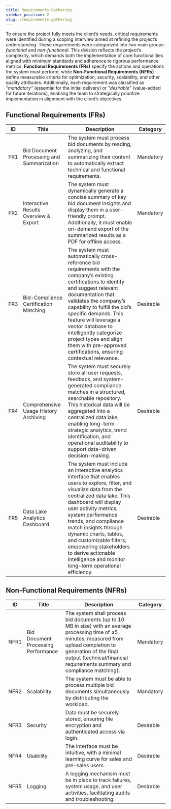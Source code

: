 ```yaml
---
title: Requirements Gathering
sidebar_position: 2
slug: /requirements-gathering
---
```



To ensure the project fully meets the client’s needs, critical requirements were identified during a scoping interview aimed at refining the project’s understanding. These requirements were categorized into two main groups: *functional* and *non-functional*. This division reflects the project’s complexity, which demands both the implementation of core functionalities aligned with minimum standards and adherence to rigorous performance metrics. **Functional Requirements (FRs)** specify the actions and operations the system must perform, while **Non-Functional Requirements (NFRs)** define measurable criteria for optimization, security, scalability, and other quality attributes. Additionally, each requirement was classified as *"mandatory"* (essential for the initial delivery) or *"desirable"* (value-added for future iterations), enabling the team to strategically prioritize implementation in alignment with the client’s objectives.  

## Functional Requirements (FRs)

| ID   | Title                                    | Description                                                                                           | Category   |
|------|-------------------------------------------|-----------------------------------------------------------------------------------------------------|-------------|
| FR1  | Bid Document Processing and Summarization | The system must process bid documents by reading, analyzing, and summarizing their content to automatically extract technical and functional requirements. | Mandatory |
| FR2  | Interactive Results Overview & Export   | The system must dynamically generate a concise summary of key bid document insights and display them in a user-friendly prompt. Additionally, it must enable on-demand export of the summarized results as a PDF for offline access. | Mandatory |
| FR3  | Bid-Compliance Certification Matching| The system must automatically cross-reference bid requirements with the company’s existing certifications to identify and suggest relevant documentation that validates the company’s capability to fulfill the bid’s specific demands. This feature will leverage a vector database to intelligently categorize project types and align them with pre-approved certifications, ensuring contextual relevance.| Desirable   |
| FR4  | Comprehensive Usage History Archiving | The system must securely store all user requests, feedback, and system-generated compliance matches in a structured, searchable repository. This historical data will be aggregated into a centralized data lake, enabling long-term strategic analytics, trend identification, and operational auditability to support data-driven decision-making. | Desirable |
| FR5  | Data Lake Analytics Dashboard |The system must include an interactive analytics interface that enables users to explore, filter, and visualize data from the centralized data lake. This dashboard will display user activity metrics, system performance trends, and compliance match insights through dynamic charts, tables, and customizable filters, empowering stakeholders to derive actionable intelligence and monitor long-term operational efficiency. | Desirable |


## Non-Functional Requirements (NFRs)

| ID   | Title                                    | Description                                                                                           | Category   |
|------|-------------------------------------------|-----------------------------------------------------------------------------------------------------|-------------|
| NFR1  | Bid Document Processing Performance | The system shall process bid documents (up to 10 MB in size) with an average processing time of ≤5 minutes, measured from upload completion to generation of the final output (technical/financial requirements summary and compliance matching). | Mandatory |
| NFR2  | Scalability | The system must be able to process multiple bid documents simultaneously by distributing the workload. | Mandatory |
| NFR3  | Security | Data must be securely stored, ensuring file encryption and authenticated access via login.| Desirable   |
| NFR4  | Usability | The interface must be intuitive, with a minimal learning curve for sales and pre-sales users. | Desirable |
| NFR5  | Logging | A logging mechanism must be in place to track failures, system usage, and user activities, facilitating audits and troubleshooting. | Desirable |


